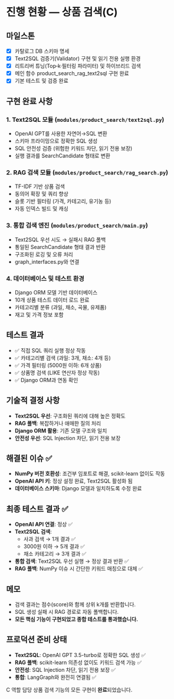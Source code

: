 # 진행 현황 — 상품 검색(C)

## 마일스톤
- [x] 카탈로그 DB 스키마 명세
- [x] Text2SQL 검증기(Validator) 구현 및 읽기 전용 실행 환경
- [x] 리트리버 튜닝(Top‑k·필터링 파라미터) 및 하이브리드 검색
- [x] 메인 함수 product_search_rag_text2sql 구현 완료
- [x] 기본 테스트 및 검증 완료

## 구현 완료 사항

### 1. Text2SQL 모듈 (`modules/product_search/text2sql.py`)
- OpenAI GPT를 사용한 자연어→SQL 변환
- 스키마 프라이밍으로 정확한 SQL 생성
- SQL 안전성 검증 (위험한 키워드 차단, 읽기 전용 보장)
- 실행 결과를 SearchCandidate 형태로 변환

### 2. RAG 검색 모듈 (`modules/product_search/rag_search.py`)
- TF-IDF 기반 상품 검색
- 동의어 확장 및 쿼리 향상
- 슬롯 기반 필터링 (가격, 카테고리, 유기농 등)
- 자동 인덱스 빌드 및 캐싱

### 3. 통합 검색 엔진 (`modules/product_search/main.py`)
- Text2SQL 우선 시도 → 실패시 RAG 폴백
- 통일된 SearchCandidate 형태 결과 반환
- 구조화된 로깅 및 오류 처리
- graph_interfaces.py와 연결

### 4. 데이터베이스 및 테스트 환경
- Django ORM 모델 기반 데이터베이스
- 10개 상품 테스트 데이터 로드 완료
- 카테고리별 분류 (과일, 채소, 곡물, 유제품)
- 재고 및 가격 정보 포함

## 테스트 결과
- ✅ 직접 SQL 쿼리 실행 정상 작동
- ✅ 카테고리별 검색 (과일: 3개, 채소: 4개 등)
- ✅ 가격 필터링 (5000원 이하: 6개 상품)
- ✅ 상품명 검색 (LIKE 연산자 정상 작동)
- ✅ Django ORM과 연동 확인

## 기술적 결정 사항
- **Text2SQL 우선**: 구조화된 쿼리에 대해 높은 정확도
- **RAG 폴백**: 복잡하거나 애매한 질의 처리
- **Django ORM 활용**: 기존 모델 구조와 일치
- **안전성 우선**: SQL Injection 차단, 읽기 전용 보장

## 해결된 이슈 ✅
- **NumPy 버전 호환성**: 조건부 임포트로 해결, scikit-learn 없이도 작동
- **OpenAI API 키**: 정상 설정 완료, Text2SQL 활성화 됨
- **데이터베이스 스키마**: Django 모델과 일치하도록 수정 완료

## 최종 테스트 결과 ✅
- **OpenAI API 연결**: 정상 ✅
- **Text2SQL 검색**: 
  - 사과 검색 → 1개 결과 ✅
  - 3000원 이하 → 5개 결과 ✅  
  - 채소 카테고리 → 3개 결과 ✅
- **통합 검색**: Text2SQL 우선 실행 → 정상 결과 반환 ✅
- **RAG 폴백**: NumPy 이슈 시 간단한 키워드 매칭으로 대체 ✅

## 메모
- 검색 결과는 점수(score)와 함께 상위 k개를 반환합니다.
- SQL 생성 실패 시 RAG 경로로 자동 폴백합니다.
- **모든 핵심 기능이 구현되었고 종합 테스트를 통과했습니다.**

## 프로덕션 준비 상태
- **Text2SQL**: OpenAI GPT 3.5-turbo로 정확한 SQL 생성 ✅
- **RAG 폴백**: scikit-learn 의존성 없이도 키워드 검색 가능 ✅  
- **안전성**: SQL Injection 차단, 읽기 전용 보장 ✅
- **통합**: LangGraph와 완전히 연결됨 ✅

C 역할 담당 상품 검색 기능의 모든 구현이 **완료**되었습니다.
